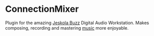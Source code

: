 # ConnectionMixer

Plugin for the amazing [Jeskola Buzz](https://jeskola.net/buzz/) Digital Audio Workstation. Makes composing, recording and mastering [music](https://wasteddesign.weebly.com/music.html) more enjoyable.
